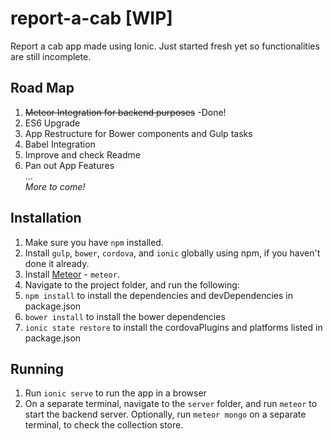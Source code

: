 # report-a-cab [WIP]
Report a cab app made using Ionic. Just started fresh yet so functionalities are still incomplete.

## Road Map
1. ~~Meteor Integration for backend purposes~~ -Done!
2. ES6 Upgrade
  1. App Restructure for Bower components and Gulp tasks
  2. Babel Integration
3. Improve and check Readme
4. Pan out App Features  
...  
*More to come!*  

## Installation

1. Make sure you have `npm` installed.
1. Install `gulp`, `bower`, `cordova`, and `ionic` globally using npm, if you haven't done it already.
1. Install [Meteor](https://www.meteor.com/install) - `meteor`.
1. Navigate to the project folder, and run the following:
  1. `npm install` to install the dependencies and devDependencies in package.json
  2. `bower install` to install the bower dependencies
  3. `ionic state restore` to install the cordovaPlugins and platforms listed in package.json

## Running

1. Run `ionic serve` to run the app in a browser
2. On a separate terminal, navigate to the `server` folder, and run `meteor` to start the backend server. Optionally, run `meteor mongo` on a separate terminal, to check the collection store.
